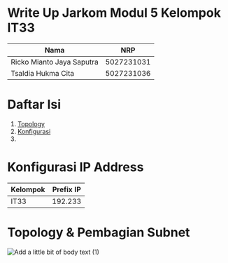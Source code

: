 # Write Up Jarkom Modul 5 Kelompok IT33

| Nama | NRP |
|----------|----------|
| Ricko Mianto Jaya Saputra | 5027231031 |
| Tsaldia Hukma Cita | 5027231036 | 

# Daftar Isi
1. [Topology](#topology-&-pembagian-subnet)
2. [Konfigurasi](#konfigurasi-ip-address)
3. 

# Konfigurasi IP Address
| Kelompok | Prefix IP |
|----------|----------|
| IT33 | 192.233 |

# Topology & Pembagian Subnet
![Add a little bit of body text (1)](https://github.com/user-attachments/assets/76c5cfcf-ca90-497f-a222-2cb9eefb5917)





